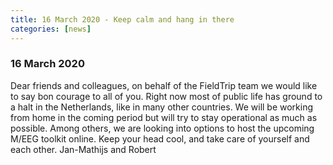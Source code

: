 ```yaml
---
title: 16 March 2020 - Keep calm and hang in there
categories: [news]
---
```


### 16 March 2020

Dear friends and colleagues, on behalf of the FieldTrip team we would like to say bon courage to all of you. Right now most of public life has ground to a halt in the Netherlands, like in many other countries. We will be working from home in the coming period but will try to stay operational as much as possible. Among others, we are looking into options to host the upcoming M/EEG toolkit online. Keep your head cool, and take care of yourself and each other. Jan-Mathijs and Robert
